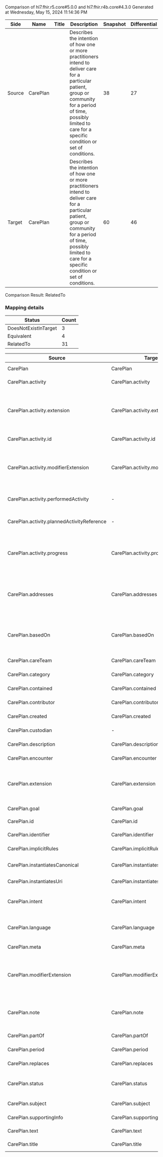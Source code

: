 Comparison of hl7.fhir.r5.core#5.0.0 and hl7.fhir.r4b.core#4.3.0
Generated at Wednesday, May 15, 2024 11:14:36 PM

| Side | Name | Title | Description | Snapshot | Differential |
| --- | --- | --- | --- | --- | --- |
| Source | CarePlan |  | Describes the intention of how one or more practitioners intend to deliver care for a particular patient, group or community for a period of time, possibly limited to care for a specific condition or set of conditions. | 38 | 27 |
| Target | CarePlan |  | Describes the intention of how one or more practitioners intend to deliver care for a particular patient, group or community for a period of time, possibly limited to care for a specific condition or set of conditions. | 60 | 46 |


Comparison Result: RelatedTo


### Mapping details

| Status | Count |
| ------ | ----- |
DoesNotExistInTarget | 3 |
Equivalent | 4 |
RelatedTo | 31 |


| Source | Target | Status | Message |
| ------ | ------ | ------ | ------- |
| CarePlan | CarePlan | Equivalent | R5 `CarePlan` maps as Equivalent to R4B `CarePlan` |
| CarePlan.activity | CarePlan.activity | Equivalent | R5 `CarePlan.activity` maps as Equivalent to R4B `CarePlan.activity` |
| CarePlan.activity.extension | CarePlan.activity.extension | SourceIsBroaderThanTarget | R5 `CarePlan.activity.extension` maps as SourceIsBroaderThanTarget to R4B `CarePlan.activity.extension` - extension has change due to type change: R5 `extension` `Extension` maps as SourceIsBroaderThanTarget for R4B `extension` |
| CarePlan.activity.id | CarePlan.activity.id | Equivalent | R5 `CarePlan.activity.id` maps as Equivalent to R4B `CarePlan.activity.id` |
| CarePlan.activity.modifierExtension | CarePlan.activity.modifierExtension | SourceIsBroaderThanTarget | R5 `CarePlan.activity.modifierExtension` maps as SourceIsBroaderThanTarget to R4B `CarePlan.activity.modifierExtension` - modifierExtension has change due to type change: R5 `modifierExtension` `Extension` maps as SourceIsBroaderThanTarget for R4B `modifierExtension` |
| CarePlan.activity.performedActivity | - | DoesNotExistInTarget | R5 `CarePlan.activity.performedActivity` does not appear in the target and has no mapping for `CarePlan`. |
| CarePlan.activity.plannedActivityReference | - | DoesNotExistInTarget | R5 `CarePlan.activity.plannedActivityReference` does not appear in the target and has no mapping for `CarePlan`. |
| CarePlan.activity.progress | CarePlan.activity.progress | SourceIsBroaderThanTarget | R5 `CarePlan.activity.progress` maps as SourceIsBroaderThanTarget to R4B `CarePlan.activity.progress` - progress has change due to type change: R5 `progress` `Annotation` maps as SourceIsBroaderThanTarget for R4B `progress` |
| CarePlan.addresses | CarePlan.addresses | RelatedTo | R5 `CarePlan.addresses` maps as RelatedTo to R4B `CarePlan.addresses` - addresses removed a binding requirement - Example http://hl7.org/fhir/ValueSet/clinical-findings; addresses has change due to type change: R5 addresses CodeableReference has no equivalent or mapped type in R4B addresses |
| CarePlan.basedOn | CarePlan.basedOn | SourceIsBroaderThanTarget | R5 `CarePlan.basedOn` maps as SourceIsBroaderThanTarget to R4B `CarePlan.basedOn` - basedOn has change due to type change: R5 `basedOn` `Reference` maps as SourceIsBroaderThanTarget for R4B `basedOn` |
| CarePlan.careTeam | CarePlan.careTeam | Equivalent | R5 `CarePlan.careTeam` maps as Equivalent to R4B `CarePlan.careTeam` |
| CarePlan.category | CarePlan.category | Equivalent | R5 `CarePlan.category` maps as Equivalent to R4B `CarePlan.category` |
| CarePlan.contained | CarePlan.contained | Equivalent | R5 `CarePlan.contained` maps as Equivalent to R4B `CarePlan.contained` |
| CarePlan.contributor | CarePlan.contributor | Equivalent | R5 `CarePlan.contributor` maps as Equivalent to R4B `CarePlan.contributor` |
| CarePlan.created | CarePlan.created | Equivalent | R5 `CarePlan.created` maps as Equivalent to R4B `CarePlan.created` |
| CarePlan.custodian | - | DoesNotExistInTarget | R5 `CarePlan.custodian` does not appear in the target and has no mapping for `CarePlan`. |
| CarePlan.description | CarePlan.description | Equivalent | R5 `CarePlan.description` maps as Equivalent to R4B `CarePlan.description` |
| CarePlan.encounter | CarePlan.encounter | Equivalent | R5 `CarePlan.encounter` maps as Equivalent to R4B `CarePlan.encounter` |
| CarePlan.extension | CarePlan.extension | SourceIsBroaderThanTarget | R5 `CarePlan.extension` maps as SourceIsBroaderThanTarget to R4B `CarePlan.extension` - extension has change due to type change: R5 `extension` `Extension` maps as SourceIsBroaderThanTarget for R4B `extension` |
| CarePlan.goal | CarePlan.goal | Equivalent | R5 `CarePlan.goal` maps as Equivalent to R4B `CarePlan.goal` |
| CarePlan.id | CarePlan.id | Equivalent | R5 `CarePlan.id` maps as Equivalent to R4B `CarePlan.id` |
| CarePlan.identifier | CarePlan.identifier | Equivalent | R5 `CarePlan.identifier` maps as Equivalent to R4B `CarePlan.identifier` |
| CarePlan.implicitRules | CarePlan.implicitRules | Equivalent | R5 `CarePlan.implicitRules` maps as Equivalent to R4B `CarePlan.implicitRules` |
| CarePlan.instantiatesCanonical | CarePlan.instantiatesCanonical | Equivalent | R5 `CarePlan.instantiatesCanonical` maps as Equivalent to R4B `CarePlan.instantiatesCanonical` |
| CarePlan.instantiatesUri | CarePlan.instantiatesUri | Equivalent | R5 `CarePlan.instantiatesUri` maps as Equivalent to R4B `CarePlan.instantiatesUri` |
| CarePlan.intent | CarePlan.intent | Equivalent | R5 `CarePlan.intent` maps as Equivalent to R4B `CarePlan.intent` - intent has compatible required binding for code type: http://hl7.org/fhir/ValueSet/care-plan-intent|5.0.0 and http://hl7.org/fhir/ValueSet/care-plan-intent|4.3.0 (Equivalent) |
| CarePlan.language | CarePlan.language | RelatedTo | R5 `CarePlan.language` maps as RelatedTo to R4B `CarePlan.language` - language changed the binding strength from Required to Preferred |
| CarePlan.meta | CarePlan.meta | Equivalent | R5 `CarePlan.meta` maps as Equivalent to R4B `CarePlan.meta` |
| CarePlan.modifierExtension | CarePlan.modifierExtension | SourceIsBroaderThanTarget | R5 `CarePlan.modifierExtension` maps as SourceIsBroaderThanTarget to R4B `CarePlan.modifierExtension` - modifierExtension has change due to type change: R5 `modifierExtension` `Extension` maps as SourceIsBroaderThanTarget for R4B `modifierExtension` |
| CarePlan.note | CarePlan.note | SourceIsBroaderThanTarget | R5 `CarePlan.note` maps as SourceIsBroaderThanTarget to R4B `CarePlan.note` - note has change due to type change: R5 `note` `Annotation` maps as SourceIsBroaderThanTarget for R4B `note` |
| CarePlan.partOf | CarePlan.partOf | Equivalent | R5 `CarePlan.partOf` maps as Equivalent to R4B `CarePlan.partOf` |
| CarePlan.period | CarePlan.period | Equivalent | R5 `CarePlan.period` maps as Equivalent to R4B `CarePlan.period` |
| CarePlan.replaces | CarePlan.replaces | Equivalent | R5 `CarePlan.replaces` maps as Equivalent to R4B `CarePlan.replaces` |
| CarePlan.status | CarePlan.status | Equivalent | R5 `CarePlan.status` maps as Equivalent to R4B `CarePlan.status` - status has compatible required binding for code type: http://hl7.org/fhir/ValueSet/request-status|5.0.0 and http://hl7.org/fhir/ValueSet/request-status|4.3.0 (Equivalent) |
| CarePlan.subject | CarePlan.subject | Equivalent | R5 `CarePlan.subject` maps as Equivalent to R4B `CarePlan.subject` |
| CarePlan.supportingInfo | CarePlan.supportingInfo | Equivalent | R5 `CarePlan.supportingInfo` maps as Equivalent to R4B `CarePlan.supportingInfo` |
| CarePlan.text | CarePlan.text | Equivalent | R5 `CarePlan.text` maps as Equivalent to R4B `CarePlan.text` |
| CarePlan.title | CarePlan.title | Equivalent | R5 `CarePlan.title` maps as Equivalent to R4B `CarePlan.title` |

